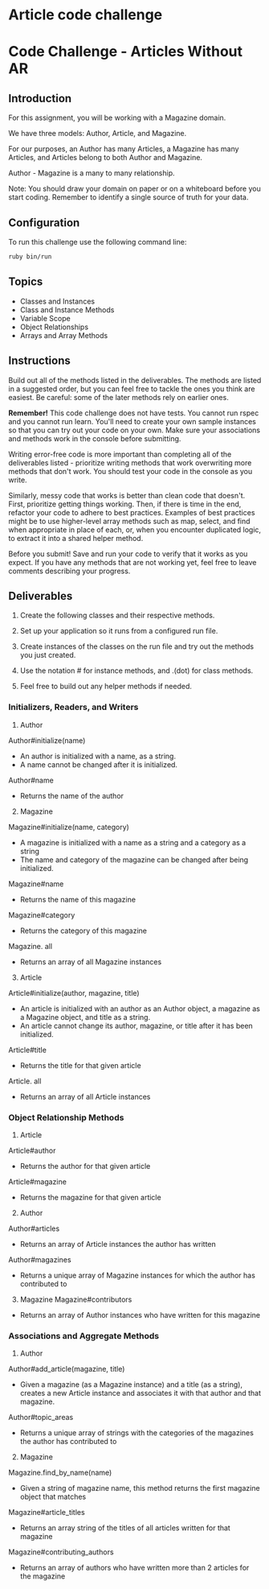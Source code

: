 # Article code challenge

# Code Challenge - Articles Without AR


## Introduction
For this assignment, you will be working with a Magazine domain.

We have three models: Author, Article, and Magazine.

For our purposes, an Author has many Articles, a Magazine has many Articles, and Articles belong to both Author and Magazine.

Author - Magazine is a many to many relationship.

Note: You should draw your domain on paper or on a whiteboard before you start coding. Remember to identify a single source of truth for your data.

## Configuration
To run this challenge use the following command line:
```bash
ruby bin/run
```

## Topics
- Classes and Instances
- Class and Instance Methods
- Variable Scope
- Object Relationships
- Arrays and Array Methods

 
## Instructions
Build out all of the methods listed in the deliverables. The methods are listed in a suggested order, but you can feel free to tackle the ones you think are easiest. Be careful: some of the later methods rely on earlier ones.

**Remember!** This code challenge does not have tests. You cannot run rspec and you cannot run learn. You'll need to create your own sample instances so that you can try out your code on your own. Make sure your associations and methods work in the console before submitting.

Writing error-free code is more important than completing all of the deliverables listed - prioritize writing methods that work overwriting more methods that don't work. You should test your code in the console as you write.

Similarly, messy code that works is better than clean code that doesn't. First, prioritize getting things working. Then, if there is time in the end, refactor your code to adhere to best practices. Examples of best practices might be to use higher-level array methods such as map, select, and find when appropriate in place of each, or, when you encounter duplicated logic, to extract it into a shared helper method.

Before you submit! Save and run your code to verify that it works as you expect. If you have any methods that are not working yet, feel free to leave comments describing your progress.

## Deliverables
1. Create the following classes and their respective methods.

2. Set up your application so it runs from a configured run file. 

3. Create instances of the classes on the run file and try out the methods you just created.

4. Use the notation # for instance methods, and .(dot) for class methods.

5. Feel free to build out any helper methods if needed.

### Initializers, Readers, and Writers
 

1. Author

Author#initialize(name)
- An author is initialized with a name, as a string.
- A name cannot be changed after it is initialized.


Author#name
- Returns the name of the author
2. Magazine

Magazine#initialize(name, category)
- A magazine is initialized with a name as a string and a category as a string
- The name and category of the magazine can be changed after being initialized.

Magazine#name
- Returns the name of this magazine

Magazine#category
- Returns the category of this magazine

Magazine. all
- Returns an array of all Magazine instances
3. Article

Article#initialize(author, magazine, title)
- An article is initialized with an author as an Author object, a magazine as a Magazine object, and title as a string.
- An article cannot change its author, magazine, or title after it has been initialized.

Article#title
- Returns the title for that given article

Article. all
- Returns an array of all Article instances

### Object Relationship Methods
1. Article

Article#author
- Returns the author for that given article

Article#magazine
- Returns the magazine for that given article

2. Author

Author#articles
- Returns an array of Article instances the author has written

Author#magazines
- Returns a unique array of Magazine instances for which the author has contributed to

3. Magazine
Magazine#contributors

- Returns an array of Author instances who have written for this magazine

### Associations and Aggregate Methods
1. Author

Author#add_article(magazine, title)
- Given a magazine (as a Magazine instance) and a title (as a string), creates a new Article instance and associates it with that author and that magazine.

Author#topic_areas
- Returns a unique array of strings with the categories of the magazines the author has contributed to

2. Magazine

Magazine.find_by_name(name)
- Given a string of magazine name, this method returns the first magazine object that matches

Magazine#article_titles
- Returns an array string of the titles of all articles written for that magazine

Magazine#contributing_authors
- Returns an array of authors who have written more than 2 articles for the magazine